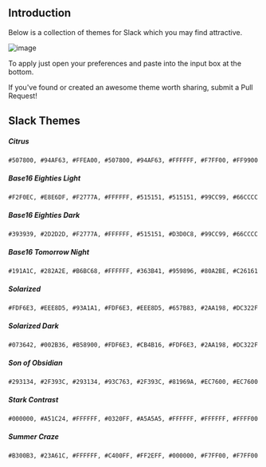 ## Introduction

Below is a collection of themes for Slack which you may find attractive.

![image](http://i.imgur.com/2omkCml.png)

To apply just open your preferences and paste into the input box at the bottom.

If you've found or created an awesome theme worth sharing, submit a Pull Request!

## Slack Themes

##### Citrus
`#507800, #94AF63, #FFEA00, #507800, #94AF63, #FFFFFF, #F7FF00, #FF9900`

##### Base16 Eighties Light
`#F2F0EC, #E8E6DF, #F2777A, #FFFFFF, #515151, #515151, #99CC99, #66CCCC`

##### Base16 Eighties Dark
`#393939, #2D2D2D, #F2777A, #FFFFFF, #515151, #D3D0C8, #99CC99, #66CCCC`

##### Base16 Tomorrow Night
`#191A1C, #282A2E, #B6BC68, #FFFFFF, #363B41, #959896, #80A2BE, #C26161`

##### Solarized
`#FDF6E3, #EEE8D5, #93A1A1, #FDF6E3, #EEE8D5, #657B83, #2AA198, #DC322F`
 
##### Solarized Dark
`#073642, #002B36, #B58900, #FDF6E3, #CB4B16, #FDF6E3, #2AA198, #DC322F`

##### Son of Obsidian
`#293134, #2F393C, #293134, #93C763, #2F393C, #81969A, #EC7600, #EC7600`

##### Stark Contrast
`#000000, #A51C24, #FFFFFF, #0320FF, #A5A5A5, #FFFFFF, #FFFFFF, #FFFF00`

##### Summer Craze
`#B300B3, #23A61C, #FFFFFF, #C400FF, #FF2EFF, #000000, #F7FF00, #F7FF00`
